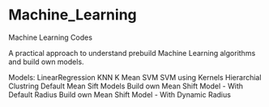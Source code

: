# Machine_Learning
Machine Learning Codes

A practical approach to understand prebuild Machine Learning algorithms and build own models.

Models:
LinearRegression
KNN
  K Mean
  SVM
  SVM using Kernels
Hierarchial Clustring
  Default Mean Sift Models
  Build own Mean Shift Model - With Default Radius
  Build own Mean Shift Model - With Dynamic Radius
